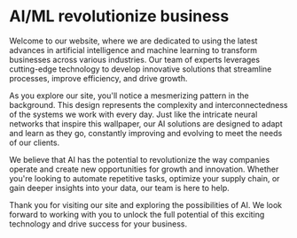 <!--font:Poppins-->

# AI/ML revolutionize business

Welcome to our website, where we are dedicated to using the latest advances in artificial intelligence and machine learning to transform businesses across various industries. Our team of experts leverages cutting-edge technology to develop innovative solutions that streamline processes, improve efficiency, and drive growth.

As you explore our site, you'll notice a mesmerizing pattern in the background. This design represents the complexity and interconnectedness of the systems we work with every day. Just like the intricate neural networks that inspire this wallpaper, our AI solutions are designed to adapt and learn as they go, constantly improving and evolving to meet the needs of our clients.

We believe that AI has the potential to revolutionize the way companies operate and create new opportunities for growth and innovation. Whether you're looking to automate repetitive tasks, optimize your supply chain, or gain deeper insights into your data, our team is here to help.

Thank you for visiting our site and exploring the possibilities of AI. We look forward to working with you to unlock the full potential of this exciting technology and drive success for your business.

<!--

Write me markdown content of website with wallpaper:

"A pattern of interconnected nodes and lines resembling a neural network"

The header of the page should not be copy of the text but rather a real content of the website which is using this wallpaper.


---


# NeuroNet Wallpaper

Welcome to our website featuring the mesmerizing NeuroNet wallpaper! This unique pattern of interconnected nodes and lines resembles a neural network, which is fitting since we specialize in artificial intelligence and machine learning.

Our team of experts uses cutting-edge technology to develop AI solutions for businesses across various industries. We believe that with the right tools and knowledge, AI can transform the way companies operate and create more efficient and effective processes.

As you browse our website, take a moment to appreciate the intricate design of the NeuroNet wallpaper. It's not just a pretty pattern - it represents the complexity and interconnectedness of the systems we work with every day.

Thank you for visiting and we hope you find our content informative and engaging.


---


Heading should not include word "wallpaper". The website should not be about the wallpaper itself, wallpaper is just a related background, rewrite whole content.


---


# Welcome to Our AI-Powered World

At our company, we are passionate about harnessing the power of artificial intelligence and machine learning to transform businesses across various industries. Our team of experts uses cutting-edge technology to develop innovative solutions that streamline processes, improve efficiency, and drive growth.

As you explore our website, you'll notice a mesmerizing pattern of interconnected nodes and lines in the background. This design represents the complexity and interconnectedness of the systems we work with every day. Just like the intricate neural networks that inspire this wallpaper, our AI solutions are designed to adapt and learn as they go, constantly improving and evolving to meet the needs of our clients.

We believe that AI has the potential to revolutionize the way companies operate and create new opportunities for growth and innovation. Whether you're looking to automate repetitive tasks, optimize your supply chain, or gain deeper insights into your data, our team is here to help.

Thank you for visiting our site and exploring the possibilities of AI. We look forward to working with you to unlock the full potential of this exciting technology.


---


Heading is too long, rewrite whole content.


---


# Harnessing the Power of AI for Business Transformation

Welcome to our website, where we are dedicated to using artificial intelligence and machine learning to revolutionize the way businesses operate. Our team of experts leverages cutting-edge technology to develop innovative solutions that streamline processes, improve efficiency, and drive growth.

As you explore our site, you'll notice a mesmerizing pattern in the background. This design represents the complexity and interconnectedness of the systems we work with every day. Just like the intricate neural networks that inspire this wallpaper, our AI solutions are designed to adapt and learn as they go, constantly improving and evolving to meet the needs of our clients.

We believe that AI has the potential to transform every aspect of business, from automating repetitive tasks to optimizing supply chains and gaining deeper insights into data. With our expertise and experience, we can help you unlock the full potential of this exciting technology.

Thank you for visiting our site and exploring the possibilities of AI. We look forward to working with you to drive innovation and growth in your business.


---


Heading is too long, rewrite whole content.


---


# Revolutionizing Business with AI and Machine Learning

Welcome to our website, where we are dedicated to using the latest advances in artificial intelligence and machine learning to transform businesses across various industries. Our team of experts leverages cutting-edge technology to develop innovative solutions that streamline processes, improve efficiency, and drive growth.

As you explore our site, you'll notice a mesmerizing pattern in the background. This design represents the complexity and interconnectedness of the systems we work with every day. Just like the intricate neural networks that inspire this wallpaper, our AI solutions are designed to adapt and learn as they go, constantly improving and evolving to meet the needs of our clients.

We believe that AI has the potential to revolutionize the way companies operate and create new opportunities for growth and innovation. Whether you're looking to automate repetitive tasks, optimize your supply chain, or gain deeper insights into your data, our team is here to help.

Thank you for visiting our site and exploring the possibilities of AI. We look forward to working with you to unlock the full potential of this exciting technology and drive success for your business.


---


Write me a Google font which is best fitting for the website.

Pick from the list:
- Barlow Condensed
- Exo 2
- Raleway
- Lobster
- Great Vibes
- IBM Plex Sans
- Orbitron
- Dancing Script
- Roboto
- Futura
- Open Sans
- Montserrat
- Playfair Display
- Alegreya
- Poppins
- Lato
- Inter


Write just the font name nothing else.


---


Poppins

-->
